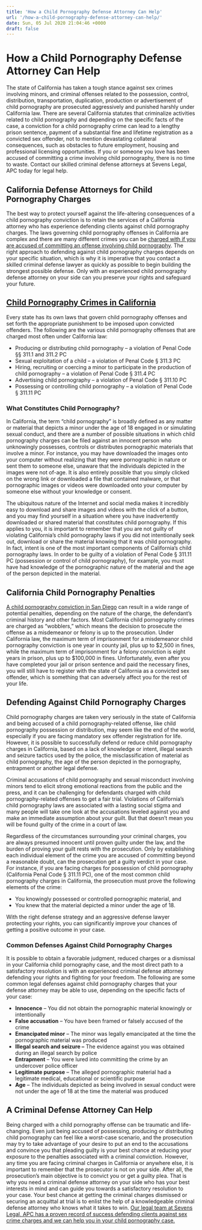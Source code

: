 ```yaml
---
title: 'How a Child Pornography Defense Attorney Can Help'
url: '/how-a-child-pornography-defense-attorney-can-help/'
date: Sun, 05 Jul 2020 21:04:46 +0000
draft: false
---
```


How a Child Pornography Defense Attorney Can Help
=================================================

The state of California has taken a tough stance against sex crimes involving minors, and criminal offenses related to the possession, control, distribution, transportation, duplication, production or advertisement of child pornography are prosecuted aggressively and punished harshly under California law. There are several California statutes that criminalize activities related to child pornography and depending on the specific facts of the case, a conviction for a child pornography crime can lead to a lengthy prison sentence, payment of a substantial fine and lifetime registration as a convicted sex offender, not to mention devastating collateral consequences, such as obstacles to future employment, housing and professional licensing opportunities. If you or someone you love has been accused of committing a crime involving child pornography, there is no time to waste. Contact our skilled criminal defense attorneys at Sevens Legal, APC today for legal help.

California Defense Attorneys for Child Pornography Charges
----------------------------------------------------------

The best way to protect yourself against the life-altering consequences of a child pornography conviction is to retain the services of a California attorney who has experience defending clients against child pornography charges. The laws governing child pornography offenses in California are complex and there are many different crimes you can be [charged with if you are accused of committing an offense involving child pornography](/california-child-pornography-penalties/). The right approach to defending against child pornography charges depends on your specific situation, which is why it is imperative that you contact a skilled criminal defense lawyer as quickly as possible to begin building the strongest possible defense. Only with an experienced child pornography defense attorney on your side can you preserve your rights and safeguard your future.

[Child Pornography Crimes in California](/child-pornography-charges-in-california/)
-----------------------------------------------------------------------------------

Every state has its own laws that govern child pornography offenses and set forth the appropriate punishment to be imposed upon convicted offenders. The following are the various child pornography offenses that are charged most often under California law:

*   Producing or distributing child pornography – a violation of Penal Code §§ 311.1 and 311.2 PC
*   Sexual exploitation of a child – a violation of Penal Code § 311.3 PC
*   Hiring, recruiting or coercing a minor to participate in the production of child pornography – a violation of Penal Code § 311.4 PC
*   Advertising child pornography – a violation of Penal Code § 311.10 PC
*   Possessing or controlling child pornography – a violation of Penal Code § 311.11 PC

### What Constitutes Child Pornography?

In California, the term “child pornography” is broadly defined as any matter or material that depicts a minor under the age of 18 engaged in or simulating sexual conduct, and there are a number of possible situations in which child pornography charges can be filed against an innocent person who unknowingly possesses, controls or distributes pornographic materials that involve a minor. For instance, you may have downloaded the images onto your computer without realizing that they were pornographic in nature or sent them to someone else, unaware that the individuals depicted in the images were not of-age. It is also entirely possible that you simply clicked on the wrong link or downloaded a file that contained malware, or that pornographic images or videos were downloaded onto your computer by someone else without your knowledge or consent.

The ubiquitous nature of the Internet and social media makes it incredibly easy to download and share images and videos with the click of a button, and you may find yourself in a situation where you have inadvertently downloaded or shared material that constitutes child pornography. If this applies to you, it is important to remember that you are not guilty of violating California’s child pornography laws if you did not intentionally seek out, download or share the material knowing that it was child pornography. In fact, intent is one of the most important components of California’s child pornography laws. In order to be guilty of a violation of Penal Code § 311.11 PC (possession or control of child pornography), for example, you must have had knowledge of the pornographic nature of the material and the age of the person depicted in the material.

California Child Pornography Penalties
--------------------------------------

[A child pornography conviction in San Diego](/san-diego-child-pornography-defense/) can result in a wide range of potential penalties, depending on the nature of the charge, the defendant’s criminal history and other factors. Most California child pornography crimes are charged as “wobblers,” which means the decision to prosecute the offense as a misdemeanor or felony is up to the prosecution. Under California law, the maximum term of imprisonment for a misdemeanor child pornography conviction is one year in county jail, plus up to $2,500 in fines, while the maximum term of imprisonment for a felony conviction is eight years in prison, plus up to $100,000 in fines. Unfortunately, even after you have completed your jail or prison sentence and paid the necessary fines, you will still have to register with the state of California as a convicted sex offender, which is something that can adversely affect you for the rest of your life.

Defending Against Child Pornography Charges
-------------------------------------------

Child pornography charges are taken very seriously in the state of California and being accused of a child pornography-related offense, like child pornography possession or distribution, may seem like the end of the world, especially if you are facing mandatory sex offender registration for life. However, it is possible to successfully defend or reduce child pornography charges in California, based on a lack of knowledge or intent, illegal search and seizure tactics used by the police, the misclassification of material as child pornography, the age of the person depicted in the pornography, entrapment or another legal defense.

Criminal accusations of child pornography and sexual misconduct involving minors tend to elicit strong emotional reactions from the public and the press, and it can be challenging for defendants charged with child pornography-related offenses to get a fair trial. Violations of California’s child pornography laws are associated with a lasting social stigma and many people will take one look at the accusations leveled against you and make an immediate assumption about your guilt. But that doesn’t mean you will be found guilty of the crime in a court of law.

Regardless of the circumstances surrounding your criminal charges, you are always presumed innocent until proven guilty under the law, and the burden of proving your guilt rests with the prosecution. Only by establishing each individual element of the crime you are accused of committing beyond a reasonable doubt, can the prosecution get a guilty verdict in your case. For instance, if you are facing charges for possession of child pornography (California Penal Code § 311.11 PC), one of the most common child pornography charges in California, the prosecution must prove the following elements of the crime:

*   You knowingly possessed or controlled pornographic material, and
*   You knew that the material depicted a minor under the age of 18.

With the right defense strategy and an aggressive defense lawyer protecting your rights, you can significantly improve your chances of getting a positive outcome in your case.

### Common Defenses Against Child Pornography Charges

It is possible to obtain a favorable judgment, reduced charges or a dismissal in your California child pornography case, and the most direct path to a satisfactory resolution is with an experienced criminal defense attorney defending your rights and fighting for your freedom. The following are some common legal defenses against child pornography charges that your defense attorney may be able to use, depending on the specific facts of your case:

*   **Innocence** – You did not obtain the pornographic material knowingly or intentionally
*   **False accusation** – You have been framed or falsely accused of the crime
*   **Emancipated minor** – The minor was legally emancipated at the time the pornographic material was produced
*   **Illegal search and seizure –** The evidence against you was obtained during an illegal search by police
*   **Entrapment** – You were lured into committing the crime by an undercover police officer
*   **Legitimate purpose** – The alleged pornographic material had a legitimate medical, educational or scientific purpose
*   **Age** – The individuals depicted as being involved in sexual conduct were not under the age of 18 at the time the material was produced

A Criminal Defense Attorney Can Help
------------------------------------

Being charged with a child pornography offense can be traumatic and life-changing. Even just being accused of possessing, producing or distributing child pornography can feel like a worst-case scenario, and the prosecution may try to take advantage of your desire to put an end to the accusations and convince you that pleading guilty is your best chance at reducing your exposure to the penalties associated with a criminal conviction. However, any time you are facing criminal charges in California or anywhere else, it is important to remember that the prosecutor is not on your side. After all, the prosecution’s main objective is to convict you or get a guilty plea. That is why you need a criminal defense attorney on your side who has your best interests in mind and can guide you towards a satisfactory resolution to your case. Your best chance at getting the criminal charges dismissed or securing an acquittal at trial is to enlist the help of a knowledgeable criminal defense attorney who knows what it takes to win. [Our legal team at Sevens Legal, APC has a proven record of success defending clients against sex crime charges and we can help you in your child pornography case.](/contact/)